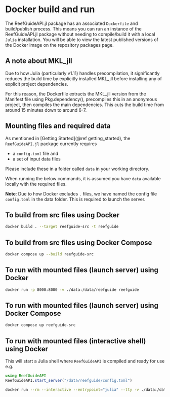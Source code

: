 # Docker build and run

The ReefGuideAPI.jl package has an associated `Dockerfile` and build/publish process. This
means you can run an instance of the ReefGuideAPI.jl package without needing to
compile/build it with a local `Julia` installation. You will be able to view the latest
published versions of the Docker image on the repository packages page.

## A note about MKL_jll

Due to how Julia (particularly v1.11) handles precompilation, it significantly reduces the build time by explicitly installed MKL_jll before installing any of explicit project dependencies.

For this reason, the Dockerfile extracts the MKL_jll version from the Manifest file using Pkg.dependency(), precompiles this in an anonymous project, then compiles the main dependencies. This cuts the build time from around 15 minutes down to around 6-7.

## Mounting files and required data

As mentioned in [Getting Started](@ref getting_started), the `ReefGuideAPI.jl` package currently requires

- a `config.toml` file and
- a set of input data files

Please include these in a folder called `data` in your working directory.

When running the below commands, it is assumed you have `data` available locally with the required files.

**Note**: Due to how Docker excludes `.` files, we have named the config file `config.toml` in the data folder. This is required to launch the server.

## To build from src files using Docker

```bash
docker build . --target reefguide-src -t reefguide
```

## To build from src files using Docker Compose

```bash
docker compose up --build reefguide-src
```

## To run with mounted files (launch server) using Docker

```bash
docker run -p 8000:8000 -v ./data:/data/reefguide reefguide
```

## To run with mounted files (launch server) using Docker Compose

```bash
docker compose up reefguide-src
```

## To run with mounted files (interactive shell) using Docker

This will start a Julia shell where `ReefGuideAPI` is compiled and ready for use e.g.

```julia
using ReefGuideAPI
ReefGuideAPI.start_server("/data/reefguide/config.toml")
```

```bash
docker run --rm --interactive --entrypoint="julia" --tty -v ./data:/data/reefguide reefguide
```
